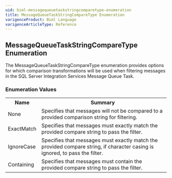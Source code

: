 ```yaml
---
uid: biml-messagequeuetaskstringcomparetype-enumeration
title: MessageQueueTaskStringCompareType Enumeration
varigenceProduct: Biml Language
varigenceArticleType: Reference
---
```


## MessageQueueTaskStringCompareType Enumeration<div class="LanguageSummary"><div class ="SummaryItem">The MessageQueueTaskStringCompareType enumeration provides options for which comparison transformations will be used when filtering messages in the SQL Server Integration Services Message Queue Task.</div></div><div class="EnumValueGroup">### Enumeration Values<table id="EnumValue" class="MemberList"><tbody><tr><th class="MemberNameColumnHeader">Name</th><th class="MemberSummaryColumnHeader">Summary</th></tr><tr class="cd0"><td class="MemberName">None</td><td class="MemberSummary"><div class ="SummaryItem">Specifies that messages will not be compared to a provided comparison string for filtering.</div></td></tr><tr class="cd1"><td class="MemberName">ExactMatch</td><td class="MemberSummary"><div class ="SummaryItem">Specifies that messages must exactly match the provided compare string to pass the filter.</div></td></tr><tr class="cd0"><td class="MemberName">IgnoreCase</td><td class="MemberSummary"><div class ="SummaryItem">Specifies that messages must exactly match the provided compare string, if character casing is ignored, to pass the filter.</div></td></tr><tr class="cd1"><td class="MemberName">Containing</td><td class="MemberSummary"><div class ="SummaryItem">Specifies that messages must contain the provided compare string to pass the filter.</div></td></tr></tbody></table></div>